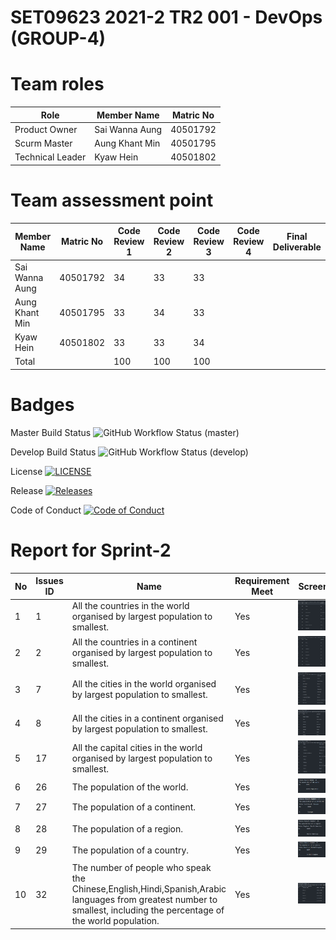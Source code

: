 <h1>SET09623 2021-2 TR2 001 - DevOps (GROUP-4)</h1> 

# Team roles

| Role       | Member Name    | Matric No |
|------------------|----------------|----------------------|
| Product Owner    | Sai Wanna Aung | 40501792             |
| Scurm Master     | Aung Khant Min | 40501795             |
| Technical Leader | Kyaw Hein      | 40501802             |

# Team assessment point
| Member Name    |Matric No      | Code Review 1 | Code Review 2 | Code Review 3 | Code Review 4 | Final Deliverable |
|----------------|------|---------------|---------------|---------------|---------------|-------------------|
| Sai Wanna Aung |40501792   | 34            | 33            | 33            |  |  |
| Aung Khant Min |40501795    | 33            | 34            | 33            |  |  |
| Kyaw Hein      |40501802   | 33            | 33            | 34            |  |  |
| Total          |           | 100           | 100           | 100              |  |  |

# Badges
Master Build Status ![GitHub Workflow Status (master)](https://img.shields.io/github/workflow/status/SaiWunnaAung/group4/A%20workflow%20for%20my%20Group4%20App/master)

Develop Build Status ![GitHub Workflow Status (develop)](https://img.shields.io/github/workflow/status/SaiWunnaAung/group4/A%20workflow%20for%20my%20Group4%20App/develop)

License [![LICENSE](https://img.shields.io/github/license/SaiWunnaAung/group4.svg?style=flat-square)](https://github.com/SaiWunnaAung/group4/blob/master/LICENSE)

Release [![Releases](https://img.shields.io/github/release/SaiWunnaAung/group4/all.svg?style=flat-square)](https://github.com/SaiWunnaAung/group4/releases)

Code of Conduct [![Code of Conduct](https://img.shields.io/badge/code%20of-conduct-ff69b4.svg?style=flat)](https://github.com/SaiWunnaAung/group4/blob/master/CODE_OF_CONDUCT.md)

# Report for Sprint-2
| No  | Issues ID | Name                                                                             | Requirement Meet | Screenshot             |
|-----|-----------|----------------------------------------------------------------------------------|------------------|------------------------|
| 1   | 1         | All the countries in the world organised by largest population to smallest.      | Yes              | ![](screenshot/1.PNG)  |
| 2   | 2         | All the countries in a continent organised by largest population to smallest.    | Yes              | ![](screenshot/2.PNG)  |
| 3   | 7         | All the cities in the world organised by largest population to smallest.         | Yes              | ![](screenshot/7.PNG)  |
| 4   | 8         | All the cities in a continent organised by largest population to smallest.       | Yes              | ![](screenshot/8.PNG)  |
| 5   | 17        | All the capital cities in the world organised by largest population to smallest. | Yes              | ![](screenshot/17.PNG) |
| 6   | 26        | The population of the world.                                                     | Yes              | ![](screenshot/26.PNG) |
| 7   | 27        | The population of a continent.                                                   | Yes              | ![](screenshot/27.PNG) |
| 8   | 28        | The population of a region.                                                      | Yes              | ![](screenshot/28.PNG) |
| 9   | 29        | The population of a country.                                                     | Yes              | ![](screenshot/29.PNG) |
| 10  | 32        | The number of people who speak the Chinese,English,Hindi,Spanish,Arabic languages from greatest number to smallest, including the percentage of the world population.                                                                                | Yes              | ![](screenshot/32.PNG) |